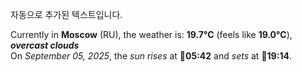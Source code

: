 
자동으로 추가된 텍스트입니다.

<!--START_SECTION:weather:moscow-->
Currently in **Moscow** (RU), the weather is: **19.7°C** (feels like **19.0°C**), ***overcast clouds***<br/>
On *September 05, 2025*, the *sun rises* at 🌅**05:42** and *sets* at 🌇**19:14**.
<!--END_SECTION:weather-->
